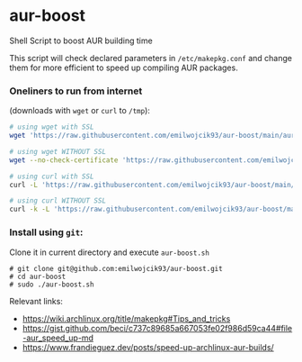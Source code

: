 # aur-boost
Shell Script to boost AUR building time

This script will check declared parameters in `/etc/makepkg.conf` and change them for more efficient to speed up compiling AUR packages.

### Oneliners to run from internet
(downloads with `wget` or `curl` to `/tmp`):
```bash
# using wget with SSL
wget 'https://raw.githubusercontent.com/emilwojcik93/aur-boost/main/aur-boost.sh' -O "/tmp/aur-boost.sh" && chmod 755 "/tmp/aur-boost.sh" && sudo /tmp/aur-boost.sh

# using wget WITHOUT SSL
wget --no-check-certificate 'https://raw.githubusercontent.com/emilwojcik93/aur-boost/main/aur-boost.sh' -O "/tmp/aur-boost.sh" && chmod 755 "/tmp/aur-boost.sh" && sudo /tmp/aur-boost.sh

# using curl with SSL
curl -L 'https://raw.githubusercontent.com/emilwojcik93/aur-boost/main/aur-boost.sh' -o "/tmp/aur-boost.sh" && chmod 755 "/tmp/aur-boost.sh" && sudo /tmp/aur-boost.sh

# using curl WITHOUT SSL
curl -k -L 'https://raw.githubusercontent.com/emilwojcik93/aur-boost/main/aur-boost.sh' -o "/tmp/aur-boost.sh" && chmod 755 "/tmp/aur-boost.sh" && sudo /tmp/aur-boost.sh
```
### Install using `git`:
Clone it in current directory and execute `aur-boost.sh`
```
# git clone git@github.com:emilwojcik93/aur-boost.git
# cd aur-boost
# sudo ./aur-boost.sh
```

Relevant links:
 - https://wiki.archlinux.org/title/makepkg#Tips_and_tricks
 - https://gist.github.com/beci/c737c89685a667053fe02f986d59ca44#file-aur_speed_up-md
 - https://www.frandieguez.dev/posts/speed-up-archlinux-aur-builds/